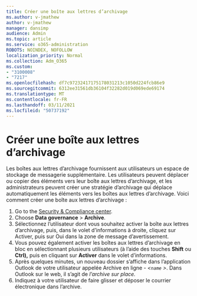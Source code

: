 ```yaml
---
title: Créer une boîte aux lettres d’archivage
ms.author: v-jmathew
author: v-jmathew
manager: dansimp
audience: Admin
ms.topic: article
ms.service: o365-administration
ROBOTS: NOINDEX, NOFOLLOW
localization_priority: Normal
ms.collection: Adm_O365
ms.custom:
- "3100008"
- "7217"
ms.openlocfilehash: df7c97232417175178031213c1050d224fcb86e9
ms.sourcegitcommit: 6312ee31561db36104f32282d019d069ede69174
ms.translationtype: MT
ms.contentlocale: fr-FR
ms.lasthandoff: 03/11/2021
ms.locfileid: "50737192"
---
```

# <a name="create-an-archive-mailbox"></a>Créer une boîte aux lettres d’archivage

Les boîtes aux lettres d’archivage fournissent aux utilisateurs un espace de stockage de messagerie supplémentaire. Les utilisateurs peuvent déplacer ou copier des éléments vers leur boîte aux lettres d’archivage, et les administrateurs peuvent créer une stratégie d’archivage qui déplace automatiquement les éléments vers les boîtes aux lettres d’archivage. Voici comment créer une boîte aux lettres d’archivage :

1. Go to the [Security & Compliance center]( https://go.microsoft.com/fwlink/p/?linkid=2077143).
2. Choose **Data governance**  >  **Archive**.
3. Sélectionnez l’utilisateur dont vous souhaitez activer la boîte aux lettres  d’archivage, puis, dans le volet d’informations à droite, cliquez sur Activer, puis sur Oui dans la zone de message d’avertissement. 
4. Vous pouvez également activer les boîtes aux lettres d’archivage en bloc en sélectionnant plusieurs utilisateurs (à l’aide des touches **Shift** ou **Ctrl),** puis en cliquant sur **Activer** dans le volet d’informations.
5. Après quelques minutes, un nouveau dossier s’affiche dans l’application Outlook de votre utilisateur appelée Archive en ligne *- <`name` >*. Dans Outlook sur le web, il s’agit de *l’archive sur place.*
6. Indiquez à votre utilisateur de faire glisser et déposer le courrier électronique dans l’archive.
